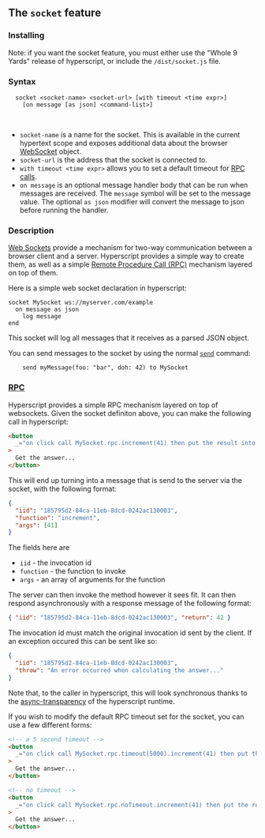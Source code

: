 
## The `socket` feature

### Installing

Note: if you want the socket feature, you must either use the "Whole 9 Yards" release of hyperscript, or include the `/dist/socket.js` file.

### Syntax

```
  socket <socket-name> <socket-url> [with timeout <time expr>]
    [on message [as json] <command-list>]
```

<br/>

- `socket-name` is a name for the socket. This is available in the current hypertext scope and exposes additional data about the browser [WebSocket](https://developer.mozilla.org/en-US/docs/Web/API/WebSockets_API) object.
- `socket-url` is the address that the socket is connected to.
- `with timeout <time expr>` allows you to set a default timeout for [RPC calls](#rpc).
- `on message` is an optional message handler body that can be run when messages are received. The `message` symbol
  will be set to the message value. The optional `as json` modifier will convert the message to json before running
  the handler.

### Description

[Web Sockets](https://developer.mozilla.org/en-US/docs/Web/API/WebSockets_API) provide a mechanism for two-way communication
between a browser client and a server. Hyperscript provides a simple way to create them, as well as a simple
[Remote Procedure Call (RPC)](#rpc) mechanism layered on top of them.

Here is a simple web socket declaration in hyperscript:

```hyperscript
socket MySocket ws://myserver.com/example
  on message as json
    log message
end
```

This socket will log all messages that it receives as a parsed JSON object.

You can send messages to the socket by using the normal [`send`](/commands/send) command:

```hyperscript
    send myMessage(foo: "bar", doh: 42) to MySocket
```

### <a name='rpc'></a>[RPC](#rpc)

Hyperscript provides a simple RPC mechanism layered on top of websockets. Given the socket definiton above, you can
make the following call in hyperscript:

```html
<button
  _="on click call MySocket.rpc.increment(41) then put the result into me"
>
  Get the answer...
</button>
```

This will end up turning into a message that is send to the server via the socket, with the following format:

```json
{
  "iid": "185795d2-84ca-11eb-8dcd-0242ac130003",
  "function": "increment",
  "args": [41]
}
```

The fields here are

- `iid` - the invocation id
- `function` - the function to invoke
- `args` - an array of arguments for the function

The server can then invoke the method however it sees fit. It can then respond asynchronously with a response message
of the following format:

```json
{ "iid": "185795d2-84ca-11eb-8dcd-0242ac130003", "return": 42 }
```

The invocation id must match the original invocation id sent by the client. If an exception occured this can be
sent like so:

```json
{
  "iid": "185795d2-84ca-11eb-8dcd-0242ac130003",
  "throw": "An error occurred when calculating the answer..."
}
```

Note that, to the caller in hyperscript, this will look synchronous thanks to the [async-transparency](/docs#async)
of the hyperscript runtime.

If you wish to modify the default RPC timeout set for the socket, you can use a few different forms:

```html
<!-- a 5 second timeout -->
<button
  _="on click call MySocket.rpc.timeout(5000).increment(41) then put the result into me"
>
  Get the answer...
</button>

<!-- no timeout -->
<button
  _="on click call MySocket.rpc.noTimeout.increment(41) then put the result into me"
>
  Get the answer...
</button>
```
